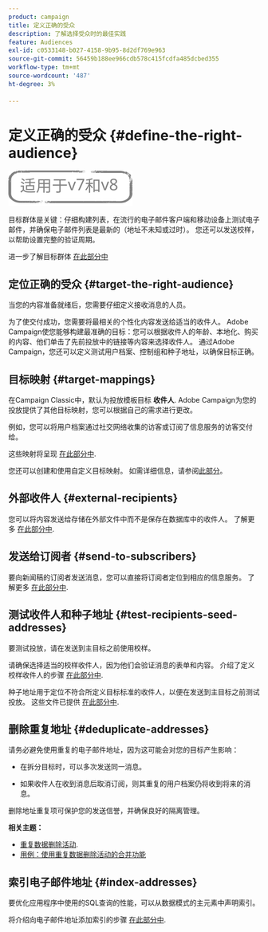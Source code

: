 ```yaml
---
product: campaign
title: 定义正确的受众
description: 了解选择受众时的最佳实践
feature: Audiences
exl-id: c0533148-b027-4158-9b95-8d2df769e963
source-git-commit: 56459b188ee966cdb578c415fcdfa485dcbed355
workflow-type: tm+mt
source-wordcount: '487'
ht-degree: 3%

---
```


# 定义正确的受众 {#define-the-right-audience}

![](../../assets/common.svg)

目标群体是关键：仔细构建列表，在流行的电子邮件客户端和移动设备上测试电子邮件，并确保电子邮件列表是最新的（地址不未知或过时）。 您还可以发送校样，以帮助设置完整的验证周期。

进一步了解目标群体 [在此部分中](steps-defining-the-target-population.md)

## 定位正确的受众 {#target-the-right-audience}

当您的内容准备就绪后，您需要仔细定义接收消息的人员。

为了使交付成功，您需要将最相关的个性化内容发送给适当的收件人。 Adobe Campaign使您能够构建最准确的目标：您可以根据收件人的年龄、本地化、购买的内容、他们单击了先前投放中的链接等内容来选择收件人。 通过Adobe Campaign，您还可以定义测试用户档案、控制组和种子地址，以确保目标正确。

## 目标映射 {#target-mappings}

在Campaign Classic中，默认为投放模板目标 **收件人**. Adobe Campaign为您的投放提供了其他目标映射，您可以根据自己的需求进行更改。

例如，您可以将用户档案通过社交网络收集的访客或订阅了信息服务的访客交付给。

这些映射将呈现 [在此部分中](selecting-a-target-mapping.md).

您还可以创建和使用自定义目标映射。 如需详细信息，请参阅[此部分](../../configuration/using/target-mapping.md)。

## 外部收件人 {#external-recipients}

您可以将内容发送给存储在外部文件中而不是保存在数据库中的收件人。 了解更多 [在此部分中](steps-defining-the-target-population.md#selecting-external-recipients).

## 发送给订阅者 {#send-to-subscribers}

要向新闻稿的订阅者发送消息，您可以直接将订阅者定位到相应的信息服务。 了解更多 [在此部分中](managing-subscriptions.md#delivering-to-the-subscribers-of-a-service).


## 测试收件人和种子地址 {#test-recipients-seed-addresses}

要测试投放，请在发送到主目标之前使用校样。

请确保选择适当的校样收件人，因为他们会验证消息的表单和内容。 介绍了定义校样收件人的步骤 [在此部分中](steps-defining-the-target-population.md#selecting-the-proof-target).

种子地址用于定位不符合所定义目标标准的收件人，以便在发送到主目标之前测试投放。 这些文件已提供 [在此部分中](about-seed-addresses.md).

## 删除重复地址 {#deduplicate-addresses}

请务必避免使用重复的电子邮件地址，因为这可能会对您的目标产生影响：

* 在拆分目标时，可以多次发送同一消息。

* 如果收件人在收到消息后取消订阅，则其重复的用户档案仍将收到将来的消息。

删除地址重复项可保护您的发送信誉，并确保良好的隔离管理。

**相关主题：**

* [重复数据删除活动](../../workflow/using/deduplication.md).
* [用例：使用重复数据删除活动的合并功能](../../workflow/using/deduplication-merge.md)

## 索引电子邮件地址 {#index-addresses}

要优化应用程序中使用的SQL查询的性能，可以从数据模式的主元素中声明索引。

将介绍向电子邮件地址添加索引的步骤 [在此部分中](../../configuration/using/database-mapping.md#indexed-fields).
